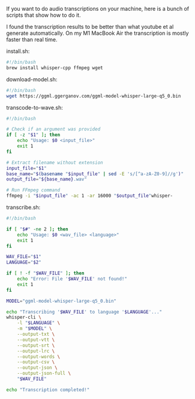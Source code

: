 If you want to do audio transcriptions on your machine, here is a bunch of scripts that show how to do it.

I found the transcription results to be better than what youtube et al generate automatically. On my M1 MacBook Air the transcription is mostly faster than real time.

install.sh:
```bash
#!/bin/bash
brew install whisper-cpp ffmpeg wget
```
download-model.sh:

```bash
#!/bin/bash
wget https://ggml.ggerganov.com/ggml-model-whisper-large-q5_0.bin
```

transcode-to-wave.sh:

```bash
#!/bin/bash

# Check if an argument was provided
if [ -z "$1" ]; then
    echo "Usage: $0 <input_file>"
    exit 1
fi

# Extract filename without extension
input_file="$1"
base_name="$(basename "$input_file" | sed -E 's/[^a-zA-Z0-9]//g')"
output_file="${base_name}.wav"

# Run FFmpeg command
ffmpeg -i "$input_file" -ac 1 -ar 16000 "$output_file"whisper-
```

transcribe.sh:
```bash
#!/bin/bash

if [ "$#" -ne 2 ]; then
    echo "Usage: $0 <wav_file> <language>"
    exit 1
fi

WAV_FILE="$1"
LANGUAGE="$2"

if [ ! -f "$WAV_FILE" ]; then
    echo "Error: File '$WAV_FILE' not found!"
    exit 1
fi

MODEL="ggml-model-whisper-large-q5_0.bin"

echo "Transcribing '$WAV_FILE' to language '$LANGUAGE'..."
whisper-cli \
    -l "$LANGUAGE" \
    -m "$MODEL" \
    --output-txt \
    --output-vtt \
    --output-srt \
    --output-lrc \
    --output-words \
    --output-csv \
    --output-json \
    --output-json-full \
    "$WAV_FILE"

echo "Transcription completed!"
```
